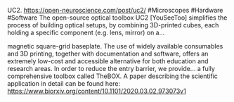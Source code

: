 UC2. https://open-neuroscience.com/post/uc2/ #Microscopes #Hardware #Software
The open-source optical toolbox UC2 [YouSeeToo] simplifies the process of building optical setups, by combining 3D-printed cubes, each holding a specific component (e.g. lens, mirror) on a... 

magnetic square-grid baseplate. The use of widely available consumables and 3D printing, together with documentation and software, offers an extremely low-cost and accessible alternative for both education and research areas. In order to reduce the entry barrier, we provide...
 a fully comprehensive toolbox called TheBOX. A paper describing the scientific application in detail can be found here: https://www.biorxiv.org/content/10.1101/2020.03.02.973073v1
